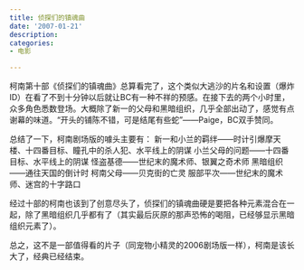 ```yaml
---
title: 侦探们的镇魂曲
date: '2007-01-21'
description:
categories:
- 电影

---
```

柯南第十部《侦探们的镇魂曲》总算看完了，这个类似大逃沙的片名和设置（爆炸ID）在看了不到十分钟以后就让BC有一种不祥的预感。在接下去的两个小时里，众多角色悉数登场。大概除了新一的父母和黑暗组织，几乎全部出动了，感觉有点谢幕的味道。“开头的铺陈不错，可是结尾有些蛇”——Paige，BC双手赞同。

总结了一下，柯南剧场版的噱头主要有：
新一和小兰的羁绊——时计引爆摩天楼、十四番目标、瞳孔中的杀人犯、水平线上的阴谋
小兰父母的问题——十四番目标、水平线上的阴谋
怪盗基德——世纪末的魔术师、银翼之奇术师
黑暗组织——通往天国的倒计时
柯南父母——贝克街的亡灵
服部平次——世纪末的魔术师、迷宫的十字路口

经过十部的柯南也该到了创意尽头了，侦探们的镇魂曲硬是要把各种元素混合在一起，除了黑暗组织几乎都有了（其实最后灰原的那声恐怖的喝阻，已经够显示黑暗组织元素了）。

总之，这不是一部值得看的片子（同宠物小精灵的2006剧场版一样），柯南是该长大了，经典已经结束。